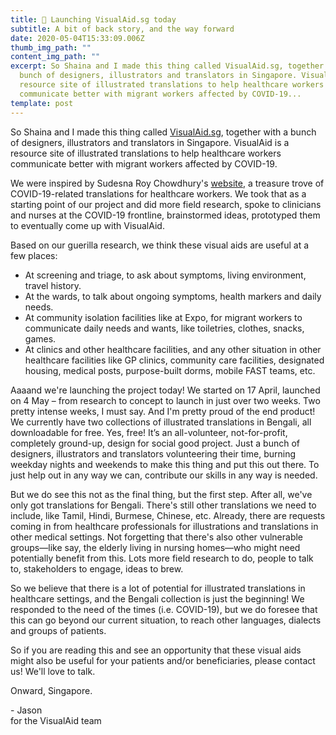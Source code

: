 ```yaml
---
title: 🚀 Launching VisualAid.sg today
subtitle: A bit of back story, and the way forward
date: 2020-05-04T15:33:09.006Z
thumb_img_path: ""
content_img_path: ""
excerpt: So Shaina and I made this thing called VisualAid.sg, together with a
  bunch of designers, illustrators and translators in Singapore. VisualAid is a
  resource site of illustrated translations to help healthcare workers
  communicate better with migrant workers affected by COVID-19...
template: post
---
```

So Shaina and I made this thing called [VisualAid.sg](https://visualaid.sg/), together with a bunch of designers, illustrators and translators in Singapore. VisualAid is a resource site of illustrated translations to help healthcare workers communicate better with migrant workers affected by COVID-19.

We were inspired by Sudesna Roy Chowdhury's <a href="https://sudesnaroychowdhury.wixsite.com/covid" target="_blank" rel="noopener">website</a>, a treasure trove of COVID-19-related translations for healthcare workers. We took that as a starting point of our project and did more field research, spoke to clinicians and nurses at the COVID-19 frontline, brainstormed ideas, prototyped them to eventually come up with VisualAid.

Based on our guerilla research, we think these visual aids are useful at a few places:

* At screening and triage, to ask about symptoms, living environment, travel history.
* At the wards, to talk about ongoing symptoms, health markers and daily needs.
* At community isolation facilities like at Expo, for migrant workers to communicate daily needs and wants, like toiletries, clothes, snacks, games.
* At clinics and other healthcare facilities, and any other situation in other healthcare facilities like GP clinics, community care facilities, designated housing, medical posts, purpose-built dorms, mobile FAST teams, etc.

Aaaand we're launching the project today! We started on 17 April, launched on 4 May – from research to concept to launch in just over two weeks. Two pretty intense weeks, I must say. And I'm pretty proud of the end product! We currently have two collections of illustrated translations in Bengali, all downloadable for free. Yes, free! It’s an all-volunteer, not-for-profit, completely ground-up, design for social good project. Just a bunch of designers, illustrators and translators volunteering their time, burning weekday nights and weekends to make this thing and put this out there. To just help out in any way we can, contribute our skills in any way is needed.

But we do see this not as the final thing, but the first step. After all, we've only got translations for Bengali. There's still other translations we need to include, like Tamil, Hindi, Burmese, Chinese, etc. Already, there are requests coming in from healthcare professionals for illustrations and translations in other medical settings. Not forgetting that there's also other vulnerable groups—like say, the elderly living in nursing homes—who might need potentially benefit from this. Lots more field research to do, people to talk to, stakeholders to engage, ideas to brew.

So we believe that there is a lot of potential for illustrated translations in healthcare settings, and the Bengali collection is just the beginning! We responded to the need of the times (i.e. COVID-19), but we do foresee that this can go beyond our current situation, to reach other languages, dialects and groups of patients. 

So if you are reading this and see an opportunity that these visual aids might also be useful for your patients and/or beneficiaries, please contact us! We'll love to talk.

Onward, Singapore.

\- Jason\
for the VisualAid team